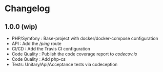 # Changelog

## 1.0.0 (wip)

* PHP/Symfony : Base-project with docker/docker-compose configuration
* API : Add the */ping* route
* CI/CD : Add the Travis CI configuration 
* Code Quality : Publish the code coverage report to *codecov.io*
* Code Quality : Add php-cs
* Tests: Unitary/Api/Acceptance tests via codeception
